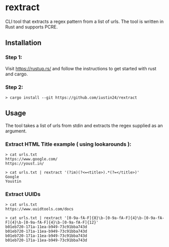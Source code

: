 # rextract
CLI tool that extracts a regex pattern from a list of urls. 
The tool is written in Rust and supports PCRE.

## Installation

### Step 1:

Visit https://rustup.rs/ and follow the instructions to get started with rust and cargo.

### Step 2: 

```
> cargo install --git https://github.com/iustin24/rextract
```

## Usage

The tool takes a list of urls from stdin and extracts the regex supplied as an argument. 

### Extract HTML Title example ( using lookarounds ):

```
> cat urls.txt
https://www.google.com/
https://youst.in/

> cat urls.txt | rextract '(?im)(?<=<title>).*(?=</title>)'
Google
Youstin
```

### Extract UUIDs

```
> cat urls.txt
https://www.uuidtools.com/docs

> cat urls.txt | rextract '[0-9a-fA-F]{8}\b-[0-9a-fA-F]{4}\b-[0-9a-fA-F]{4}\b-[0-9a-fA-F]{4}\b-[0-9a-fA-F]{12}'
b01eb720-171a-11ea-b949-73c91bba743d
b01eb720-171a-11ea-b949-73c91bba743d
b01eb720-171a-11ea-b949-73c91bba743d
b01eb720-171a-11ea-b949-73c91bba743d
```
